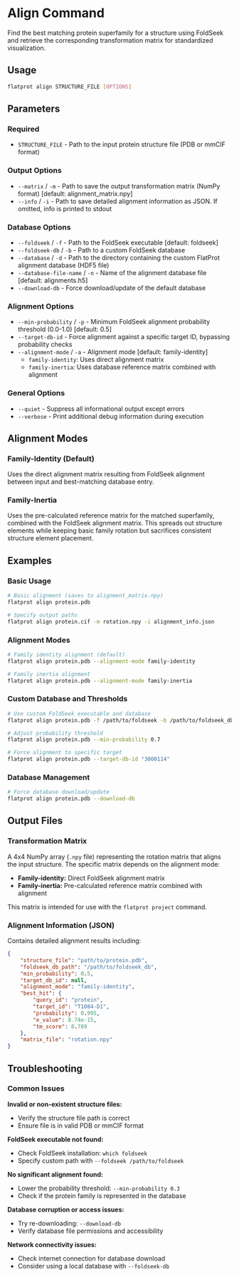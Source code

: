 # Align Command

Find the best matching protein superfamily for a structure using FoldSeek and retrieve the corresponding transformation matrix for standardized visualization.

## Usage

```bash
flatprot align STRUCTURE_FILE [OPTIONS]
```

## Parameters

### Required
- `STRUCTURE_FILE` - Path to the input protein structure file (PDB or mmCIF format)

### Output Options
- `--matrix` / `-m` - Path to save the output transformation matrix (NumPy format) [default: alignment_matrix.npy]
- `--info` / `-i` - Path to save detailed alignment information as JSON. If omitted, info is printed to stdout

### Database Options
- `--foldseek` / `-f` - Path to the FoldSeek executable [default: foldseek]
- `--foldseek-db` / `-b` - Path to a custom FoldSeek database
- `--database` / `-d` - Path to the directory containing the custom FlatProt alignment database (HDF5 file)
- `--database-file-name` / `-n` - Name of the alignment database file [default: alignments.h5]
- `--download-db` - Force download/update of the default database

### Alignment Options
- `--min-probability` / `-p` - Minimum FoldSeek alignment probability threshold (0.0-1.0) [default: 0.5]
- `--target-db-id` - Force alignment against a specific target ID, bypassing probability checks
- `--alignment-mode` / `-a` - Alignment mode [default: family-identity]
  - `family-identity`: Uses direct alignment matrix
  - `family-inertia`: Uses database reference matrix combined with alignment

### General Options
- `--quiet` - Suppress all informational output except errors
- `--verbose` - Print additional debug information during execution

## Alignment Modes

### Family-Identity (Default)
Uses the direct alignment matrix resulting from FoldSeek alignment between input and best-matching database entry.

### Family-Inertia
Uses the pre-calculated reference matrix for the matched superfamily, combined with the FoldSeek alignment matrix. This spreads out structure elements while keeping basic family rotation but sacrifices consistent structure element placement.

## Examples

### Basic Usage
```bash
# Basic alignment (saves to alignment_matrix.npy)
flatprot align protein.pdb

# Specify output paths
flatprot align protein.cif -m rotation.npy -i alignment_info.json
```

### Alignment Modes
```bash
# Family identity alignment (default)
flatprot align protein.pdb --alignment-mode family-identity

# Family inertia alignment
flatprot align protein.pdb --alignment-mode family-inertia
```

### Custom Database and Thresholds
```bash
# Use custom FoldSeek executable and database
flatprot align protein.pdb -f /path/to/foldseek -b /path/to/foldseek_db

# Adjust probability threshold
flatprot align protein.pdb --min-probability 0.7

# Force alignment to specific target
flatprot align protein.pdb --target-db-id "3000114"
```

### Database Management
```bash
# Force database download/update
flatprot align protein.pdb --download-db
```

## Output Files

### Transformation Matrix
A 4x4 NumPy array (`.npy` file) representing the rotation matrix that aligns the input structure. The specific matrix depends on the alignment mode:
- **Family-identity:** Direct FoldSeek alignment matrix
- **Family-inertia:** Pre-calculated reference matrix combined with alignment

This matrix is intended for use with the `flatprot project` command.

### Alignment Information (JSON)
Contains detailed alignment results including:

```json
{
    "structure_file": "path/to/protein.pdb",
    "foldseek_db_path": "/path/to/foldseek_db",
    "min_probability": 0.5,
    "target_db_id": null,
    "alignment_mode": "family-identity",
    "best_hit": {
        "query_id": "protein",
        "target_id": "T1084-D1",
        "probability": 0.995,
        "e_value": 8.74e-15,
        "tm_score": 0.789
    },
    "matrix_file": "rotation.npy"
}
```

## Troubleshooting

### Common Issues

**Invalid or non-existent structure files:**
- Verify the structure file path is correct
- Ensure file is in valid PDB or mmCIF format

**FoldSeek executable not found:**
- Check FoldSeek installation: `which foldseek`
- Specify custom path with `--foldseek /path/to/foldseek`

**No significant alignment found:**
- Lower the probability threshold: `--min-probability 0.3`
- Check if the protein family is represented in the database

**Database corruption or access issues:**
- Try re-downloading: `--download-db`
- Verify database file permissions and accessibility

**Network connectivity issues:**
- Check internet connection for database download
- Consider using a local database with `--foldseek-db`
